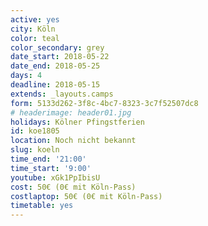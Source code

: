 ```yaml
---
active: yes
city: Köln
color: teal
color_secondary: grey
date_start: 2018-05-22
date_end: 2018-05-25
days: 4
deadline: 2018-05-15
extends: _layouts.camps
form: 5133d262-3f8c-4bc7-8323-3c7f52507dc8
# headerimage: header01.jpg
holidays: Kölner Pfingstferien
id: koe1805
location: Noch nicht bekannt
slug: koeln
time_end: '21:00'
time_start: '9:00'
youtube: xGk1PpIbisU
cost: 50€ (0€ mit Köln-Pass)
costlaptop: 50€ (0€ mit Köln-Pass)
timetable: yes
---
```

